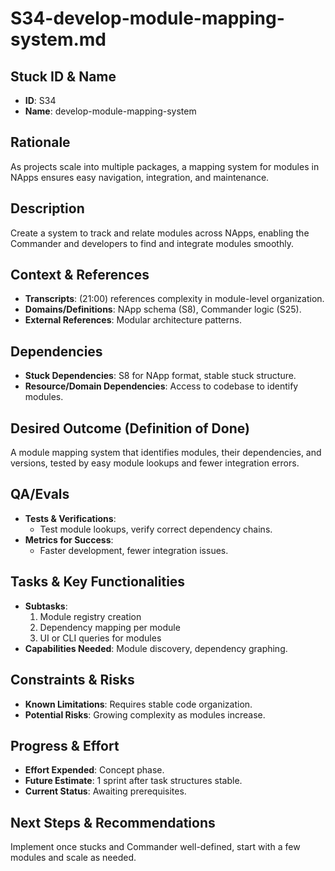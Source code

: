 # S34-develop-module-mapping-system.md

## Stuck ID & Name

- **ID**: S34
- **Name**: develop-module-mapping-system

## Rationale

As projects scale into multiple packages, a mapping system for modules in NApps
ensures easy navigation, integration, and maintenance.

## Description

Create a system to track and relate modules across NApps, enabling the Commander
and developers to find and integrate modules smoothly.

## Context & References

- **Transcripts**: (21:00) references complexity in module-level organization.
- **Domains/Definitions**: NApp schema (S8), Commander logic (S25).
- **External References**: Modular architecture patterns.

## Dependencies

- **Stuck Dependencies**: S8 for NApp format, stable stuck structure.
- **Resource/Domain Dependencies**: Access to codebase to identify modules.

## Desired Outcome (Definition of Done)

A module mapping system that identifies modules, their dependencies, and
versions, tested by easy module lookups and fewer integration errors.

## QA/Evals

- **Tests & Verifications**:
  - Test module lookups, verify correct dependency chains.
- **Metrics for Success**:
  - Faster development, fewer integration issues.

## Tasks & Key Functionalities

- **Subtasks**:
  1. Module registry creation
  2. Dependency mapping per module
  3. UI or CLI queries for modules
- **Capabilities Needed**: Module discovery, dependency graphing.

## Constraints & Risks

- **Known Limitations**: Requires stable code organization.
- **Potential Risks**: Growing complexity as modules increase.

## Progress & Effort

- **Effort Expended**: Concept phase.
- **Future Estimate**: 1 sprint after task structures stable.
- **Current Status**: Awaiting prerequisites.

## Next Steps & Recommendations

Implement once stucks and Commander well-defined, start with a few modules and
scale as needed.
